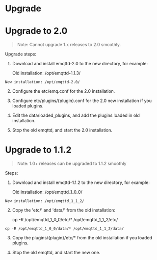 #  Upgrade 

#  Upgrade to 2.0 

> Note: Cannot upgrade 1.x releases to 2.0 smoothly. 

Upgrade steps: 

  1. Download and install emqttd-2.0 to the new directory, for example: 
    
        Old installation: /opt/emqttd-1.1.3/
    
    New installation: /opt/emqttd-2.0/

  2. Configure the etc/emq.conf for the 2.0 installation. 

  3. Configure etc/plugins/{plugin}.conf for the 2.0 new installation if you loaded plugins. 

  4. Edit the data/loaded_plugins, and add the plugins loaded in old installation. 

  5. Stop the old emqttd, and start the 2.0 installation. 




#  Upgrade to 1.1.2 

> Note: 1.0+ releases can be upgraded to 1.1.2 smoothly 

Steps: 

  1. Download and install emqttd-1.1.2 to the new directory, for example: 
    
        Old installation: /opt/emqttd_1_0_0/
    
    New installation: /opt/emqttd_1_1_2/

  2. Copy the 'etc/' and 'data/' from the old installation: 
    
        cp -R /opt/emqttd_1_0_0/etc/* /opt/emqttd_1_1_2/etc/
    
    cp -R /opt/emqttd_1_0_0/data/* /opt/emqttd_1_1_2/data/

  3. Copy the plugins/{plugin}/etc/* from the old installation if you loaded plugins. 

  4. Stop the old emqttd, and start the new one. 



